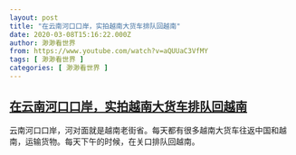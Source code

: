 ```yaml
---
layout: post
title: "在云南河口口岸，实拍越南大货车排队回越南"
date: 2020-03-08T15:16:22.000Z
author: 渺渺看世界
from: https://www.youtube.com/watch?v=aQUUaC3VfMY
tags: [ 渺渺看世界 ]
categories: [ 渺渺看世界 ]
---
```

<!--1583680582000-->
[在云南河口口岸，实拍越南大货车排队回越南](https://www.youtube.com/watch?v=aQUUaC3VfMY)
------

<div>
云南河口口岸，河对面就是越南老街省。每天都有很多越南大货车往返中国和越南，运输货物。每天下午的时候，在关口排队回越南。
</div>

